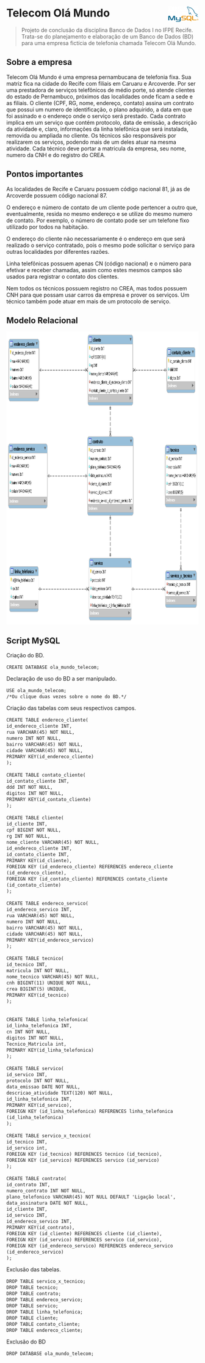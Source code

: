 # Telecom Olá Mundo <img src="logo/mysql.png" width="80" height="40" align="right">

> Projeto de conclusão da disciplina Banco de Dados I no IFPE Recife.
Trata-se do planejamento e elaboração de um Banco de Dados (BD) para uma empresa fictícia de telefonia chamada Telecom Olá Mundo.

## Sobre a empresa

Telecom Olá Mundo é uma empresa pernambucana de telefonia fixa. Sua matriz fica na cidade do Recife com filiais em Caruaru e Arcoverde. Por ser uma prestadora de serviços telefônicos de médio porte, só atende clientes do estado de Pernambuco, próximos das localidades onde ficam a sede e as filiais. 
O cliente (CPF, RG, nome, endereço, contato) assina um contrato que possui um numero de identificação, o plano adquirido, a data em que foi assinado e o endereço onde o serviço será prestado. Cada contrato implica em um serviço que contém protocolo, data de emissão, a descrição da atividade e, claro, informações da linha telefônica que será instalada, removida ou ampliada no cliente.
Os técnicos são responsáveis por realizarem os serviços, podendo mais de um deles atuar na mesma atividade. Cada técnico deve portar a matricula da empresa, seu nome, numero da CNH e do registro do CREA.

## Pontos importantes

As localidades de Recife e Caruaru possuem código nacional 81, já as de Arcoverde possuem código nacional 87.

O endereço e número de contato de um cliente pode pertencer a outro que, eventualmente, resida no mesmo endereço e se utilize do mesmo numero de contato. Por exemplo, o número de contato pode ser um telefone fixo utilizado por todos na habitação.

O endereço do cliente não necessariamente é o endereço em que será realizado o serviço contratado, pois o mesmo pode solicitar o serviço para outras localidades por diferentes razões.

Linha telefônicas possuem apenas CN (código nacional) e o número para efetivar e receber chamadas, assim como estes mesmos campos são usados para registrar o contato dos clientes. 

Nem todos os técnicos possuem registro no CREA, mas todos possuem CNH para que possam usar carros da empresa e prover os serviços. Um técnico também pode atuar em mais de um protocolo de serviço.

## Modelo Relacional

<img src="modelo_relacional/ola_mundo_telecom.png" width="975" height="766" align="center">

## Script MySQL

Criação do BD.
```mysql
CREATE DATABASE ola_mundo_telecom;
```

Declaração de uso do BD a ser manipulado.
```mysql
USE ola_mundo_telecom;
/*Ou clique duas vezes sobre o nome do BD.*/
```

Criação das tabelas com seus respectivos campos.
```mysql
CREATE TABLE endereco_cliente(
id_endereco_cliente INT,
rua VARCHAR(45) NOT NULL,
numero INT NOT NULL,
bairro VARCHAR(45) NOT NULL,
cidade VARCHAR(45) NOT NULL,
PRIMARY KEY(id_endereco_cliente)
);

CREATE TABLE contato_cliente(
id_contato_cliente INT,
ddd INT NOT NULL,
digitos INT NOT NULL,
PRIMARY KEY(id_contato_cliente)
);

CREATE TABLE cliente(
id_cliente INT,
cpf BIGINT NOT NULL,
rg INT NOT NULL,
nome_cliente VARCHAR(45) NOT NULL,
id_endereco_cliente INT,
id_contato_cliente INT,
PRIMARY KEY(id_cliente),
FOREIGN KEY (id_endereco_cliente) REFERENCES endereco_cliente (id_endereco_cliente),
FOREIGN KEY (id_contato_cliente) REFERENCES contato_cliente (id_contato_cliente)
);

CREATE TABLE endereco_servico(
id_endereco_servico INT,
rua VARCHAR(45) NOT NULL,
numero INT NOT NULL,
bairro VARCHAR(45) NOT NULL,
cidade VARCHAR(45) NOT NULL,
PRIMARY KEY(id_endereco_servico)
);

CREATE TABLE tecnico(
id_tecnico INT,
matricula INT NOT NULL,
nome_tecnico VARCHAR(45) NOT NULL,
cnh BIGINT(11) UNIQUE NOT NULL, 
crea BIGINT(5) UNIQUE, 
PRIMARY KEY(id_tecnico)
);


CREATE TABLE linha_telefonica(
id_linha_telefonica INT,
cn INT NOT NULL,
digitos INT NOT NULL,
Tecnico_Matricula int,
PRIMARY KEY(id_linha_telefonica)
);

CREATE TABLE servico(
id_servico INT,
protocolo INT NOT NULL,
data_emissao DATE NOT NULL,
descricao_atividade TEXT(120) NOT NULL,
id_linha_telefonica INT,
PRIMARY KEY(id_servico),
FOREIGN KEY (id_linha_telefonica) REFERENCES linha_telefonica (id_linha_telefonica)
);

CREATE TABLE servico_x_tecnico(
id_tecnico INT,
id_servico int,
FOREIGN KEY (id_tecnico) REFERENCES tecnico (id_tecnico),
FOREIGN KEY (id_servico) REFERENCES servico (id_servico)
);

CREATE TABLE contrato(
id_contrato INT,
numero_contrato INT NOT NULL,
plano_telefonico VARCHAR(45) NOT NULL DEFAULT 'Ligação local',
data_assinatura DATE NOT NULL,
id_cliente INT,
id_servico INT,
id_endereco_servico INT,
PRIMARY KEY(id_contrato),
FOREIGN KEY (id_cliente) REFERENCES cliente (id_cliente),
FOREIGN KEY (id_servico) REFERENCES servico (id_servico),
FOREIGN KEY (id_endereco_servico) REFERENCES endereco_servico (id_endereco_servico)
);
```

Exclusão das tabelas.
```mysql
DROP TABLE servico_x_tecnico;
DROP TABLE tecnico;
DROP TABLE contrato;
DROP TABLE endereco_servico;
DROP TABLE servico;
DROP TABLE linha_telefonica;
DROP TABLE cliente;
DROP TABLE contato_cliente;
DROP TABLE endereco_cliente;
```

Exclusão do BD
```mysql
DROP DATABASE ola_mundo_telecom;
```
